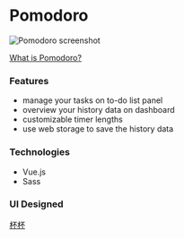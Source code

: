 # Pomodoro
![Pomodoro screenshot](./src/screenshot.jpg)

[What is Pomodoro?](https://en.wikipedia.org/wiki/Pomodoro_Technique)

### Features
* manage your tasks on to-do list panel
* overview your history data on dashboard
* customizable timer lengths
* use web storage to save the history data

### Technologies
* Vue.js
* Sass

### UI Designed
[杯杯](https://challenge.thef2e.com/user/1875?schedule=2512#works-2512)
